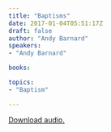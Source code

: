 ```yaml
---
title: "Baptisms"
date: 2017-01-04T05:51:17Z
draft: false
author: "Andy Barnard"
speakers:
- "Andy Barnard"

books:

topics:
- "Baptism"

---
```

[Download audio.](https://s3-eu-west-1.amazonaws.com/renownchurch/sermons/2017/012017-01-01_Baptism_LQ.mp3)